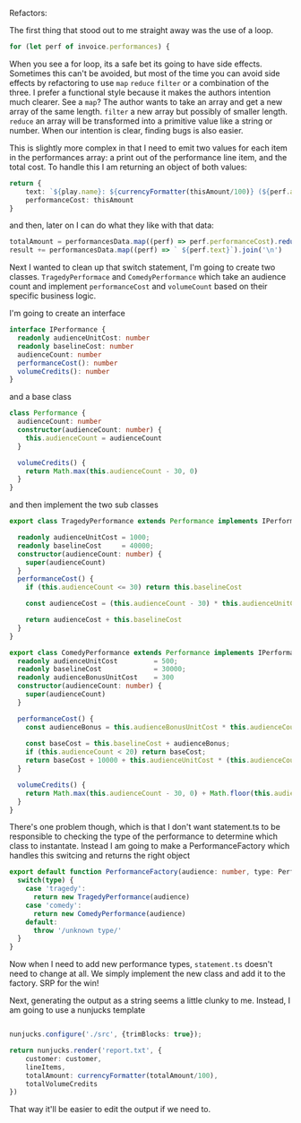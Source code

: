 Refactors:

The first thing that stood out to me straight away was the use of a loop.

```typescript
for (let perf of invoice.performances) {
```

When you see a for loop, its a safe bet its going to have side effects. Sometimes this can't be avoided, but most of the time you can avoid side effects by refactoring to use `map` `reduce` `filter` or a combination of the three. I prefer a functional style because it makes the authors intention much clearer. See a `map`? The author wants to take an array and get a new array of the same length. `filter` a new array but possibly of smaller length. `reduce` an array will be transformed into a primitive value like a string or number. When our intention is clear, finding bugs is also easier.


This is slightly more complex in that I need to emit two values for each item in the performances array: a print out of the performance line item, and the total cost. To handle this I am returning an object of both values:

```typescript
return {
    text: `${play.name}: ${currencyFormatter(thisAmount/100)} (${perf.audience} seats)`,
    performanceCost: thisAmount
}
```

and then, later on I can do what they like with that data:

```typescript
totalAmount = performancesData.map((perf) => perf.performanceCost).reduce((prev, curr) => prev + curr, 0)
result += performancesData.map((perf) => ` ${perf.text}`).join('\n')
```

Next I wanted to clean up that switch statement, I'm going to create two classes. `TragedyPerformace` and `ComedyPerformance` which take an audience count and implement `performanceCost` and `volumeCount` based on their specific business logic.

I'm going to create an interface 

```typescript
interface IPerformance {
  readonly audienceUnitCost: number
  readonly baselineCost: number
  audienceCount: number
  performanceCost(): number
  volumeCredits(): number
}
```

and a base class

```typescript
class Performance {
  audienceCount: number
  constructor(audienceCount: number) {
    this.audienceCount = audienceCount
  }

  volumeCredits() {
    return Math.max(this.audienceCount - 30, 0)
  }
}
```

and then implement the two sub classes

```typescript
export class TragedyPerformance extends Performance implements IPerformance {

  readonly audienceUnitCost = 1000;
  readonly baselineCost     = 40000;
  constructor(audienceCount: number) {
    super(audienceCount)
  }
  performanceCost() {
    if (this.audienceCount <= 30) return this.baselineCost

    const audienceCost = (this.audienceCount - 30) * this.audienceUnitCost

    return audienceCost + this.baselineCost
  }
}

export class ComedyPerformance extends Performance implements IPerformance {
  readonly audienceUnitCost         = 500;
  readonly baselineCost             = 30000;
  readonly audienceBonusUnitCost    = 300
  constructor(audienceCount: number) {
    super(audienceCount)
  }

  performanceCost() {
    const audienceBonus = this.audienceBonusUnitCost * this.audienceCount;
    
    const baseCost = this.baselineCost + audienceBonus;
    if (this.audienceCount < 20) return baseCost;
    return baseCost + 10000 + this.audienceUnitCost * (this.audienceCount - 20)
  }

  volumeCredits() {
    return Math.max(this.audienceCount - 30, 0) + Math.floor(this.audienceCount / 5)
  }
}
```

There's one problem though, which is that I don't want statement.ts to be responsible to checking the type of the performance to determine which class to instantate. Instead I am going to make a PerformanceFactory which handles this switcing and returns the right object

```typescript
export default function PerformanceFactory(audience: number, type: PerformanceTypes): IPerformance {
  switch(type) {
    case 'tragedy':
      return new TragedyPerformance(audience)
    case 'comedy':
      return new ComedyPerformance(audience)
    default:
      throw '/unknown type/'
  }
}
```

Now when I need to add new performance types, `statement.ts` doesn't need to change at all. We simply implement the new class and add it to the factory. SRP for the win!

Next, generating the output as a string seems a little clunky to me. Instead, I am going to use a nunjucks template

```typescript

nunjucks.configure('./src', {trimBlocks: true});

return nunjucks.render('report.txt', {
    customer: customer,
    lineItems,
    totalAmount: currencyFormatter(totalAmount/100),
    totalVolumeCredits
})
```

That way it'll be easier to edit the output if we need to.

